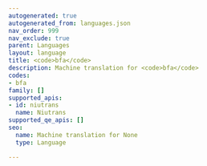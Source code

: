 ```yaml
---
autogenerated: true
autogenerated_from: languages.json
nav_order: 999
nav_exclude: true
parent: Languages
layout: language
title: <code>bfa</code>
description: Machine translation for <code>bfa</code>
codes:
- bfa
family: []
supported_apis:
- id: niutrans
  name: Niutrans
supported_qe_apis: []
seo:
  name: Machine translation for None
  type: Language

---
```


